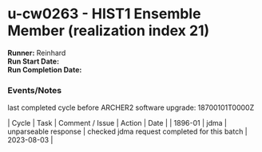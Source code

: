 # u-cw0263 - HIST1 Ensemble Member (realization index 21)

**Runner:**  Reinhard  
**Run Start Date:**  
**Run Completion Date:**

### Events/Notes

last completed cycle before ARCHER2 software upgrade: 18700101T0000Z

| Cycle | Task | Comment / Issue | Action | Date |
| 1896-01 | jdma | unparseable response | checked jdma request completed for this batch | 2023-08-03 |
